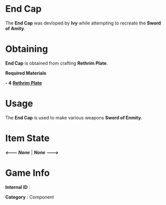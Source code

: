 # End Cap

The **End Cap** was devloped by **Ivy** while attempting to recreate the **Sword of Amity**.

# Obtaining

**End Cap** is obtained from crafting **Rethrim Plate**.

**Required Materials**

**- 4** [**Rethrim Plate**](https://github.com/AlphaMC0/Lone-Martian/blob/main/Plates/Rethrim%20Plate.md)

# Usage

The **End Cap** is used to make various weapons **Sword of Enmity**.

# Item State

***<--- None*** | ***None --->***

# Game Info

**Internal ID** : 

**Category** : Component
